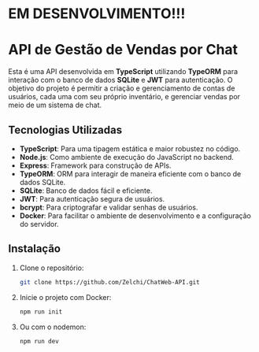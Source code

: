 # EM DESENVOLVIMENTO!!!

# API de Gestão de Vendas por Chat

Esta é uma API desenvolvida em **TypeScript** utilizando **TypeORM** para interação com o banco de dados **SQLite** e **JWT** para autenticação. O objetivo do projeto é permitir a criação e gerenciamento de contas de usuários, cada uma com seu próprio inventário, e gerenciar vendas por meio de um sistema de chat.

## Tecnologias Utilizadas

- **TypeScript**: Para uma tipagem estática e maior robustez no código.
- **Node.js**: Como ambiente de execução do JavaScript no backend.
- **Express**: Framework para construção de APIs.
- **TypeORM**: ORM para interagir de maneira eficiente com o banco de dados SQLite.
- **SQLite**: Banco de dados fácil e eficiente.
- **JWT**: Para autenticação segura de usuários.
- **bcrypt**: Para criptografar e validar senhas de usuários.
- **Docker**: Para facilitar o ambiente de desenvolvimento e a configuração do servidor.

## Instalação

1. Clone o repositório:
   ```bash
   git clone https://github.com/Zelchi/ChatWeb-API.git
   ```
2. Inicie o projeto com Docker:
   ```bash
   npm run init
   ```
3. Ou com o nodemon:
   ```bash
   npm run dev
   ```

